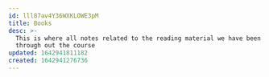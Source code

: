 ```yaml
---
id: lll87av4Y36WXKLOWE3pM
title: Books
desc: >-
  This is where all notes related to the reading material we have been given
  through out the course
updated: 1642941811182
created: 1642941276736
---
```


